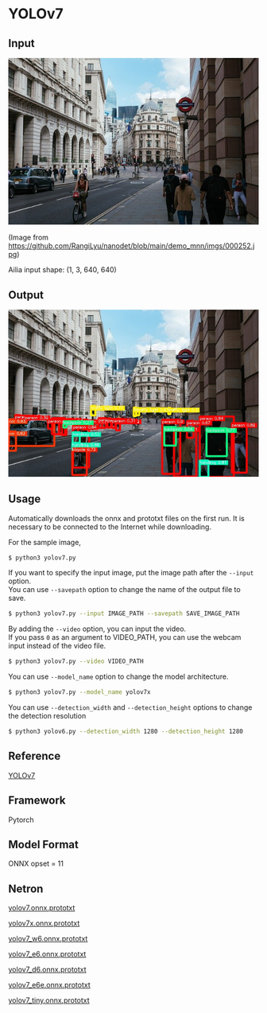 # YOLOv7

## Input

![Input](input.jpg)

(Image from https://github.com/RangiLyu/nanodet/blob/main/demo_mnn/imgs/000252.jpg)

Ailia input shape: (1, 3, 640, 640)

## Output

![Output](output.jpg)

## Usage

Automatically downloads the onnx and prototxt files on the first run. It is necessary to be connected to the Internet
while downloading.

For the sample image,

``` bash
$ python3 yolov7.py
```

If you want to specify the input image, put the image path after the `--input` option.  
You can use `--savepath` option to change the name of the output file to save.

```bash
$ python3 yolov7.py --input IMAGE_PATH --savepath SAVE_IMAGE_PATH
```

By adding the `--video` option, you can input the video.   
If you pass `0` as an argument to VIDEO_PATH, you can use the webcam input instead of the video file.

```bash
$ python3 yolov7.py --video VIDEO_PATH
```

You can use `--model_name` option to change the model architecture.
```bash
$ python3 yolov7.py --model_name yolov7x
```

You can use `--detection_width` and `--detection_height` options to change the detection resolution
```bash
$ python3 yolov6.py --detection_width 1280 --detection_height 1280
```


## Reference

[YOLOv7](https://github.com/WongKinYiu/yolov7)

## Framework

Pytorch

## Model Format

ONNX opset = 11

## Netron

[yolov7.onnx.prototxt](https://netron.app/?url=https://storage.googleapis.com/ailia-models/yolov7/yolov7.onnx.prototxt)

[yolov7x.onnx.prototxt](https://netron.app/?url=https://storage.googleapis.com/ailia-models/yolov7/yolov7x.onnx.prototxt)

[yolov7_w6.onnx.prototxt](https://netron.app/?url=https://storage.googleapis.com/ailia-models/yolov7/yolov7_w6.onnx.prototxt)

[yolov7_e6.onnx.prototxt](https://netron.app/?url=https://storage.googleapis.com/ailia-models/yolov7/yolov7_e6.onnx.prototxt)

[yolov7_d6.onnx.prototxt](https://netron.app/?url=https://storage.googleapis.com/ailia-models/yolov7/yolov7_d6.onnx.prototxt)

[yolov7_e6e.onnx.prototxt](https://netron.app/?url=https://storage.googleapis.com/ailia-models/yolov7/yolov7_e6e.onnx.prototxt)

[yolov7_tiny.onnx.prototxt](https://netron.app/?url=https://storage.googleapis.com/ailia-models/yolov7/yolov7_tiny.onnx.prototxt)